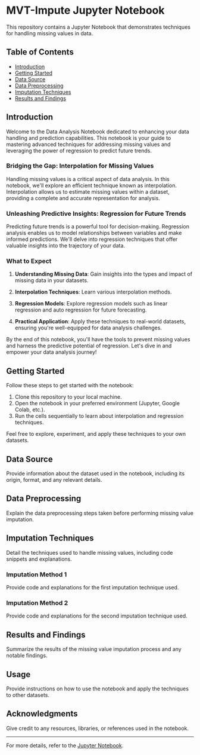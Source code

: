 # MVT-Impute Jupyter Notebook

This repository contains a Jupyter Notebook that demonstrates techniques for handling missing values in data.

## Table of Contents

- [Introduction](#introduction)
- [Getting Started](#getting-started)
- [Data Source](#data-source)
- [Data Preprocessing](#data-preprocessing)
- [Imputation Techniques](#imputation-techniques)
- [Results and Findings](#results-and-findings)

## Introduction

Welcome to the Data Analysis Notebook dedicated to enhancing your data handling and prediction capabilities. This notebook is your guide to mastering advanced techniques for addressing missing values and leveraging the power of regression to predict future trends.

### Bridging the Gap: Interpolation for Missing Values

Handling missing values is a critical aspect of data analysis. In this notebook, we'll explore an efficient technique known as interpolation. Interpolation allows us to estimate missing values within a dataset, providing a complete and accurate representation for analysis.

### Unleashing Predictive Insights: Regression for Future Trends

Predicting future trends is a powerful tool for decision-making. Regression analysis enables us to model relationships between variables and make informed predictions. We'll delve into regression techniques that offer valuable insights into the trajectory of your data.

### What to Expect

1. **Understanding Missing Data**: Gain insights into the types and impact of missing data in your datasets.

2. **Interpolation Techniques**: Learn various interpolation methods.

3. **Regression Models**: Explore regression models such as linear regression and auto regression for future forecasting.

4. **Practical Application**: Apply these techniques to real-world datasets, ensuring you're well-equipped for data analysis challenges.

By the end of this notebook, you'll have the tools to prevent missing values and harness the predictive potential of regression. Let's dive in and empower your data analysis journey!

## Getting Started

Follow these steps to get started with the notebook:

1. Clone this repository to your local machine.
2. Open the notebook in your preferred environment (Jupyter, Google Colab, etc.).
3. Run the cells sequentially to learn about interpolation and regression techniques.

Feel free to explore, experiment, and apply these techniques to your own datasets.


## Data Source

Provide information about the dataset used in the notebook, including its origin, format, and any relevant details.

## Data Preprocessing

Explain the data preprocessing steps taken before performing missing value imputation.

## Imputation Techniques

Detail the techniques used to handle missing values, including code snippets and explanations.

### Imputation Method 1

Provide code and explanations for the first imputation technique used.

### Imputation Method 2

Provide code and explanations for the second imputation technique used.

## Results and Findings

Summarize the results of the missing value imputation process and any notable findings.

## Usage

Provide instructions on how to use the notebook and apply the techniques to other datasets.

## Acknowledgments

Give credit to any resources, libraries, or references used in the notebook.

---

For more details, refer to the [Jupyter Notebook](missing%20values%20final%20file.ipynb).

